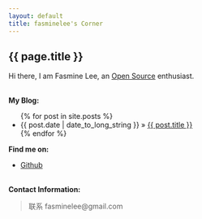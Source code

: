 ```yaml
---
layout: default
title: fasminelee's Corner
---
```


<h2>{{ page.title }}</h2>

Hi there, I am Fasmine Lee, an [Open Source][oss] enthusiast.
<p><br/><b>My Blog:</b></p>
<ul class="posts">
  {% for post in site.posts %}
  <li>
    <span>{{ post.date | date_to_long_string }}</span> &raquo; 
    <a href="{{ post.url }}">{{ post.title }}</a>
  </li>{% endfor %}
</ul>

<p><b>Find me on:</b></p>
<ul>
  <li><a href="http://github.com/fasminelee/">Github</a></li>
</ul>
<p><br /><b>Contact Information:</b></p>

<blockquote>联系 fasminelee@gmail.com</blockquote>

[oss]:http://en.wikipedia.org/wiki/Open_source
